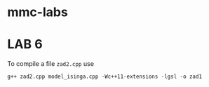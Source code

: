 # mmc-labs

# LAB 6

To compile a file `zad2.cpp` use

```shell
g++ zad2.cpp model_isinga.cpp -Wc++11-extensions -lgsl -o zad1
```
